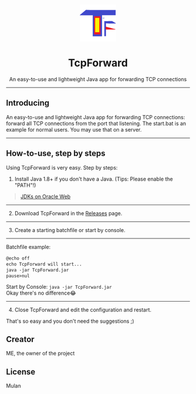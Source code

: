 


<!-- Sorry for the rubbish HTML and md -->
<div align="center">
  <img src="https://github.com/SkidMeow/TcpForward/blob/88697b93633d7ef117852995c07df06142763138/image.png" width=100 height=100>
  <h1>
    TcpForward
  </h1>
  <span>An easy-to-use and lightweight Java app for forwarding TCP connections</span>
</div>

---

## Introducing

An easy-to-use and lightweight Java app for forwarding TCP connections: forward all TCP connections from the port that listening.
The start.bat is an example for normal users.
You may use that on a server.

---
## How-to-use, step by steps
Using TcpForward is very easy. Step by steps:
1. Install Java 1.8+ if you don't have a Java. (Tips: Please enable the "PATH"!)

> [JDKs on Oracle Web](https://www.oracle.com/java/technologies/downloads/)
---
2. Download TcpForward in the [Releases](https://github.com/SkidMeow/TcpForward/releases) page.
---
3. Create a starting batchfile or start by console.
---
Batchfile example:
```batchfile
@echo off
echo TcpForward will start...
java -jar TcpForward.jar
pause>nul
```
Start by Console:
`java -jar TcpForward.jar`
<br>
Okay there's no difference😂

---
4. Close TcpForward and edit the configuration and restart.


That's so easy and you don't need the suggestions ;)
## Creator
ME, the owner of the project

## License
Mulan




